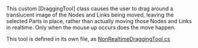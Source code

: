 This custom [DraggingTool] class causes the user to drag around a translucent image of the Nodes and Links being moved,
leaving the selected Parts in place, rather than actually moving those Nodes and Links in realtime.
Only when the mouse up occurs does the move happen.

This tool is defined in its own file, as [NonRealtimeDraggingTool.cs](https://github.com/NorthwoodsSoftware/GoDiagram/blob/main/Extensions/Tools/NonRealtimeDragging/NonRealtimeDraggingTool.cs)